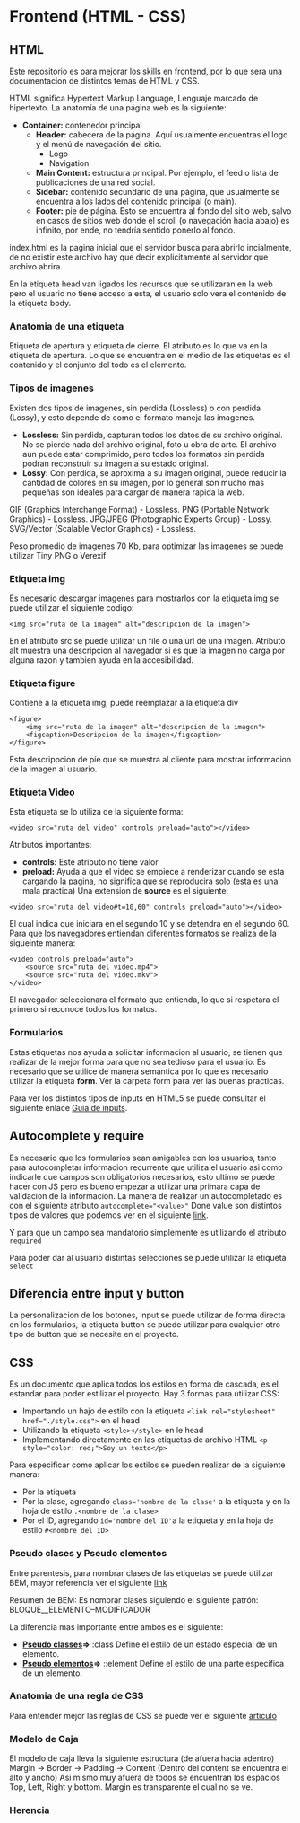 # Frontend (HTML - CSS)
## HTML
Este repositorio es para mejorar los skills en frontend, por lo que sera una documentacion de distintos temas de HTML y CSS.

HTML significa Hypertext Markup Language, Lenguaje marcado de hipertexto. La anatomía de una página web es la siguiente:

- **Container:** contenedor principal
    - **Header:** cabecera de la página. Aquí usualmente encuentras el logo y el menú de navegación del sitio.
        - Logo
        - Navigation
    - **Main Content:** estructura principal. Por ejemplo, el feed o lista de publicaciones de una red social.
    - **Sidebar:** contenido secundario de una página, que usualmente se encuentra a los lados del contenido principal (o main).
    - **Footer:** pie de página. Esto se encuentra al fondo del sitio web, salvo en casos de sitios web donde el scroll (o navegación hacia abajo) es infinito, por ende, no tendría sentido ponerlo al fondo.

index.html es la pagina inicial que el servidor busca para abrirlo incialmente, de no existir este archivo hay que decir explicitamente al servidor que archivo abrira.

En la etiqueta head van ligados los recursos que se utilizaran en la web pero el usuario no tiene acceso a esta, el usuario solo vera el contenido de la etiqueta body.

### Anatomia de una etiqueta
Etiqueta de apertura y etiqueta de cierre. El atributo es lo que va en la etiqueta de apertura. Lo que se encuentra en el medio de las etiquetas es el contenido y el conjunto del todo es el elemento.

### Tipos de imagenes
Existen dos tipos de imagenes, sin perdida (Lossless) o con perdida (Lossy), y esto depende de como el formato maneja las imagenes.

- **Lossless:** Sin perdida, capturan todos los datos de su archivo original. No se pierde nada del archivo original, foto u obra de arte. El archivo aun puede estar comprimido, pero todos los formatos sin perdida podran reconstruir su imagen a su estado original.
- **Lossy:** Con perdida, se aproxima a su imagen original, puede reducir la cantidad de colores en su imagen, por lo general son mucho mas pequeñas son ideales para cargar de manera rapida la web.

GIF (Graphics Interchange Format) - Lossless.
PNG (Portable Network Graphics) - Lossless.
JPG/JPEG (Photographic Experts Group) - Lossy.
SVG/Vector (Scalable Vector Graphics) - Lossless.

Peso promedio de imagenes 70 Kb, para optimizar las imagenes se puede utilizar Tiny PNG o Verexif

### Etiqueta img
Es necesario descargar imagenes para mostrarlos con la etiqueta img se puede utilizar el siguiente codigo:
```
<img src="ruta de la imagen" alt="descripcion de la imagen">
```
En el atributo src se puede utilizar un file o una url de una imagen.
Atributo alt muestra una descripcion al navegador si es que la imagen no carga por alguna razon y tambien ayuda en la accesibilidad.

### Etiqueta figure
Contiene a la etiqueta img, puede reemplazar a la etiqueta div
```
<figure>
    <img src="ruta de la imagen" alt="descripcion de la imagen">
    <figcaption>Descripcion de la imagen</figcaption>
</figure>
```
Esta descrippcion de píe que se muestra al cliente para mostrar informacion de la imagen al usuario.

### Etiqueta Video
Esta etiqueta se lo utiliza de la siguiente forma:
```
<video src="ruta del video" controls preload="auto"></video>
```
Atributos importantes:
- **controls:** Este atributo no tiene valor
- **preload:** Ayuda a que el video se empiece a renderizar cuando se esta cargando la pagina, no significa que se reproducira solo (esta es una mala practica)
Una extension de **source** es el siguiente:
```
<video src="ruta del video#t=10,60" controls preload="auto"></video>
```
El cual indica que iniciara en el segundo 10 y se detendra en el segundo 60.
Para que los navegadores entiendan diferentes formatos se realiza de la sigueinte manera:
```
<video controls preload="auto">
    <source src="ruta del video.mp4">
    <source src="ruta del video.mkv">
</video>
```
El navegador seleccionara el formato que entienda, lo que si respetara el primero si reconoce todos los formatos.

### Formularios
Estas etiquetas nos ayuda a solicitar informacion al usuario, se tienen que realizar de la mejor forma para que no sea tedioso para el usuario.
Es necesario que se utilice de manera semantica por lo que es necesario utilizar la etiqueta **form**. Ver la carpeta form para ver las buenas practicas.

Para ver los distintos tipos de inputs en HTML5 se puede consultar el siguiente enlace [Guia de inputs](https://developer.mozilla.org/es/docs/Web/HTML/Element/input "Guide of inputs").

## Autocomplete y require
Es necesario que los formularios sean amigables con los usuarios, tanto para autocompletar informacion recurrente que utiliza el usuario asi como indicarle que campos son obligatorios necesarios, esto ultimo se puede hacer con JS pero es bueno empezar a utilizar una primara capa de validacion de la informacion. La manera de realizar un autocompletado es con el siguiente atributo ```autocomplete="<value>"``` Done value son distintos tipos de valores que podemos ver en el siguiente [link](https://developer.mozilla.org/en-US/docs/Web/HTML/Attributes/autocomplete "Autocomplete of inputs").

Y para que un campo sea mandatorio simplemente es utilizando el atributo ```required```

Para poder dar al usuario distintas selecciones se puede utilizar la etiqueta ``select``

## Diferencia entre input y button
La personalizacion de los botones, input se puede utilizar de forma directa en los formularios, la etiqueta button se puede utilizar para cualquier otro tipo de button que se necesite en el proyecto.

## CSS
Es un documento que aplica todos los estilos en forma de cascada, es el estandar para poder estilizar el proyecto.
Hay 3 formas para utilizar CSS:
- Importando un hajo de estilo con la etiqueta ``<link rel="stylesheet" href="./style.css">`` en el head
- Utilizando la etiqueta ``<style></style>`` en le head
- Implementando directamente en las etiquetas de archivo HTML ``<p style="color: red;">Soy un texto</p>``

Para especificar como aplicar los estilos se pueden realizar de la siguiente manera:
- Por la etiqueta
- Por la clase, agregando ``class='nombre de la clase'`` a la etiqueta y en la hoja de estilo ``.<nombre de la clase>``
- Por el ID, agregando ``id='nombre del ID'``a la etiqueta y en la hoja de estilo ``#<nombre del ID>``

### Pseudo clases y Pseudo elementos
Entre parentesis, para nombrar clases de las etiquetas se puede utilizar BEM, mayor referencia ver el siguiente [link](https://en.bem.info/methodology/faq/#why-bem "Metodologia BEM")

Resumen de BEM:
Es nombrar clases siguiendo el siguiente patrón: BLOQUE__ELEMENTO–MODIFICADOR

La diferencia mas importante entre ambos es el siguiente:
- **[Pseudo classes](https://developer.mozilla.org/es/docs/Web/CSS/Pseudo-classes)=>** :class Define el estilo de un estado especial de un elemento.
- **[Pseudo elementos](https://developer.mozilla.org/es/docs/Web/CSS/Pseudoelementos)=>** ::element Define el estilo de una parte especifica de un elemento.

### Anatomia de una regla de CSS
Para entender mejor las reglas de CSS se puede ver el siguiente [articulo](http://desarrollo-web-primeros-pasos.blogspot.com/2018/05/59-css-selectores-basicos-1.html)

### Modelo de Caja
El modelo de caja lleva la siguiente estructura (de afuera hacia adentro) Margin -> Border -> Padding -> Content (Dentro del content se encuentra el alto y ancho) Asi mismo muy afuera de todos se encuentran los espacios Top, Left, Right y bottom. Margin es transparente el cual no se ve.

### Herencia
